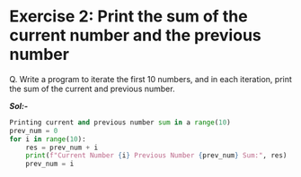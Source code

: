 # Exercise 2: Print the sum of the current number and the previous number

Q. Write a program to iterate the first 10 numbers, and in each iteration, print the sum of the current and previous number.

***Sol:-***

```python
Printing current and previous number sum in a range(10)
prev_num = 0
for i in range(10):
    res = prev_num + i
    print(f"Current Number {i} Previous Number {prev_num} Sum:", res)
    prev_num = i
```
